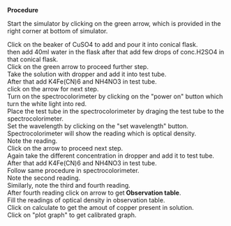 <p><b>Procedure</b></p>
<p>Start the simulator by clicking on the green arrow, which is provided in the right corner at bottom of simulator.<br>

Click on the beaker of CuSO4 to add and pour it into conical flask.<br>
then add 40ml water in the flask after that add few drops of conc.H2SO4 in that conical flask.<br>
Click on the green arrow to proceed further step.<br>
Take the solution with dropper and add it into test tube.<br>
After that add K4Fe(CN)6 and NH4NO3 in test tube.<br>
click on the arrow for next step.<br>
Turn on the spectrocolorimeter by clicking on the "power on" button which turn the white light into red.<br>
Place the test tube in the spectrocolorimeter by draging the test tube to the spectrocolorimeter.<br>
Set the wavelength by clicking on the "set wavelength" button.<br>
Spectrocolorimeter will show the reading which is optical density.<br>
Note the reading.<br>
Click on the arrow to proceed next step.<br>
Again take the different concentration in dropper and add it to test tube.<br>
After that add K4Fe(CN)6 and NH4NO3 in test tube.<br>
Follow same procedure in  spectrocolorimeter.<br>
Note the second reading.<br>
Similarly, note the third and fourth reading.<br>
After fourth reading click on arrow to get<strong> Observation table</strong>.<br>
Fill the readings of optical density  in observation table.<br>
Click on calculate to get the amout of copper present in solution.<br>
Click on "plot graph" to get calibrated graph.</p> 
